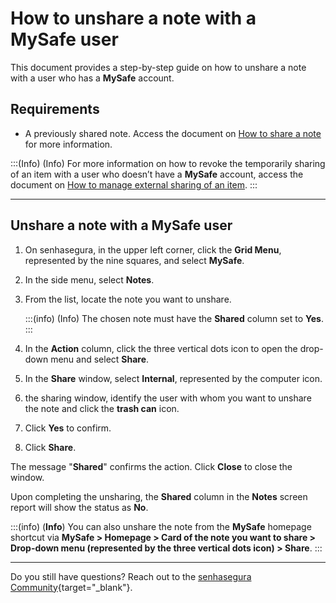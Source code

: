 # How to unshare a note with a MySafe user

This document provides a step-by-step guide on how to unshare a note with a user who has a **MySafe** account.

## Requirements
* A previously shared note. Access the document on [How to share a note](/v3-33/docs/mysafe-notes-share) for more information.


:::(Info) (Info)
For more information on how to revoke the temporarily sharing of an item with a user who doesn’t have a **MySafe** account, access the document on [How to manage external sharing of an item](/v3-33/docs/how-to-manage-the-external-share-of-an-item).
:::

***

## Unshare a note with a MySafe user

1. On senhasegura, in the upper left corner, click the **Grid Menu**, represented by the nine squares, and select **MySafe**.
2. In the side menu, select **Notes**. 
3. From the list, locate the note you want to unshare.
    
    :::(info) (Info)
    The chosen note must have the **Shared** column set to **Yes**.
    :::
    
4. In the **Action** column, click the three vertical dots icon to open the drop-down menu and select **Share**.
6. In the **Share** window, select **Internal**, represented by the computer icon.
7. the sharing window, identify the user with whom you want to unshare the note and click the **trash can** icon.
9. Click **Yes** to confirm.
10. Click **Share**.

The message "**Shared**" confirms the action. Click **Close** to close the window.

Upon completing the unsharing, the **Shared** column in the **Notes** screen report will show the status as **No**.


:::(info) (**Info**)
You can also unshare the note from the **MySafe** homepage shortcut via **MySafe > Homepage > Card of the note you want to share > Drop-down menu (represented by the three vertical dots icon) > Share**.
:::
***
Do you still have questions? Reach out to the [senhasegura Community](https://community.senhasegura.io/){target="_blank"}.